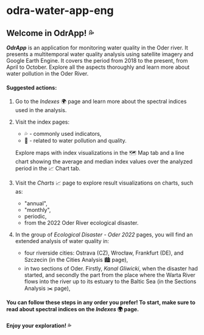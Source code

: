 # odra-water-app-eng
## Welcome in OdrApp! 💦

***OdrApp*** is an application for monitoring water quality in the Oder river. It presents a multitemporal water quality analysis using satellite imagery and Google Earth Engine. It covers the period from 2018 to the present, from April to October. Explore all the aspects thoroughly and learn more about water pollution in the Oder River.

#### Suggested actions:
1. Go to the *Indexes* 🌍 page and learn more about the spectral indices used in the analysis.
2. Visit the index pages:
    - 💦 - commonly used indicators,
    - 🦠 - related to water pollution and quality.

    Explore maps with index visualizations in the 🗺️ Map tab and a line chart showing the average and median index values over the analyzed period in the 📈 Chart tab.

3. Visit the *Charts* 📈 page to explore result visualizations on charts, such as:
    - "annual",
    - "monthly",
    - periodic,
    - from the 2022 Oder River ecological disaster.
4. In the group of *Ecological Disaster - Oder 2022* pages, you will find an extended analysis of water quality in:
    - four riverside cities: Ostrava (CZ), Wrocław, Frankfurt (DE), and Szczecin (in the Cities Analysis 🏙️ page),
    - in two sections of Oder. Firstly, *Kanal Gliwicki*, when the disaster had started, and secondly the part from the place where the Warta River flows into the river up to its estuary to the Baltic Sea (in the Sections Analysis ✂️ page),
   
**You can follow these steps in any order you prefer! To start, make sure to read about spectral indices on the *Indexes* 🌍 page.**

#### Enjoy your exploration! 💦
